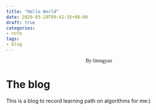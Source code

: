 ```yaml
---
title: "Hello World"
date: 2020-03-29T09:42:35+08:00
draft: true
categories:
- note
tags:
- blog
---
```


<center style="font-family: Rockwell">By litengyao</center>

# The blog

This is a blog to record learning path on algorithms for me:)